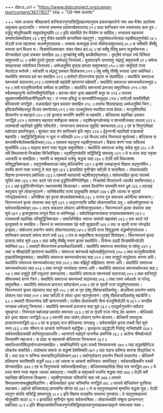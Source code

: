 +++
dbcs_url = "https://www.dsbcproject.org/canon-text/content/367/1627"
title = "09 नवम अध्यायः"

+++
नवम अध्यायः
श्रीमहाचार्य शान्तिकरगुणसंसिद्धिमहात्म्यानुभाव प्रकथनप्रवर्तनो नाम
अथ मैत्रेय आलोक्य समुत्थाय कृताञ्जलिः।
भगवन्तं तमानम्य प्रार्थयच्चैवमादरात्॥१॥
कदा शान्तिकरं नाम तस्याभवत् कथं पुनः।
तद्धेतुं श्रोतुमिच्छामि समुपादेष्टुमर्हति॥२॥
इति संप्रार्थिते तेन मैत्रेयेण स सर्ववित्।
भगवास्तं महासत्त्वं सम्पश्यन्नेवमादिशत्॥३॥
शृणु मैत्रेय वक्ष्यामि शान्तश्रियां महद्गुणं।
सद्धर्म्मसाधनोत्साहं भद्रश्रीसद्गुर्णार्थदं॥४॥
योऽसौ राजा महासत्त्वः सधर्म्मगुणलालसः।
त्यक्त्वा कामसुखं राज्यं तीर्थयात्रामुपाचरत्॥५॥
स सर्वेष्वपि तीर्थेषु स्नात्वा दानं विधाय च।
त्रिसमाधिसमाचारः संचर पोषधं व्रतं॥६॥
एवं सर्वेषु पीठेषु भ्रमन् सद्धर्म्ममानसः।
योगचर्याव्रतं धृत्वा प्रचचार समाहितः॥७॥
पुण्यक्षेत्रेषु सर्वेषु भ्रमन्नैवमिहागताः।
दृष्ट्वैमं मण्डलं रम्ये विस्मितं समुपाययौ॥८॥
अत्रैमं दूरतो दृष्ट्वा धर्म्मधातुं जिनालयं।
मुदाष्टाङ्गैः प्रणत्वाशुः संद्रष्टुं समुपाययौ॥९॥
समेत्य संमहासत्त्वा ज्योतीरूपं जिनालयं।
धर्म्मधातुमिमं दृष्ट्वा प्रणत्वा समुपाश्रयत्॥१०॥
ततः समुदितो राजा नेपालेऽत्र मनोरमे।
सर्वत्रापि च संद्रष्टुं प्रचचार विलोकयन्॥११॥
तेषु सर्वेषु तीर्थेषु स्नात्वा दत्वा यथेप्सितं।
यथाविधि समाधाय व्रतं चर समाहितः॥१२॥
ततोष्टौ वीतरागांश्च दृष्ट्वा स संप्रमोदितः।
यथाविधि समाराध्य समभ्यर्च्य सदाभजन्॥१३॥
ततश्चासौ महादेवी खगाननां महेश्वरीं।
यथाविधि समाराध्य समभ्यर्च्याभजन्मुदा॥१४॥
ततो मञ्जुश्रियश्चैत्यं समीक्ष्य स प्रमोदितः।
यथाविधि समभ्यर्च्य प्राभजत् समुपस्थितः॥१५॥
ततः श्चैतत्महत्पुण्यैः शान्तिश्रीशुभितेन्द्रियः।
प्रवज्या संवरं धृत्वा ब्रह्मचारी बभूव सः॥१६॥
यत्तस्य सुप्रशान्तश्रीशोभितानीन्द्रियानि षट्।
तं ननाम प्रसिद्धं च शान्तश्रीरित्यभूद्यतः॥१७॥
ततोऽसौ सत्मतिर्विज्ञो बोधिसत्त्वो जगद्धिते।
वज्रचर्याव्रतं गृहय प्रचचार समाहितः॥१८॥
ततश्च शिलयाछाद्य धर्म्मधातुंमिमं जिनं।
इष्टिकाभिर्महत्स्तूपं विधाय समगोपयत्॥१९॥
ततः पञ्चपुरेष्वत्र स्थापिता पञ्च देवताः।
मञ्जुश्रीयामिदं चैत्यमनेन च महत्कृतं॥२०॥
एवं कृत्वात्र कार्याणि सर्वाणि स महामतिः।
बोधिसत्त्वा महाभिज्ञः प्रचचार जगद्धिते॥२१॥
ततश्चात्र महत्पातं शमीकृत्य समंततः।
भद्रश्रीमङ्गलोत्साहं न शान्तश्रीःस्सदा व्यधात्॥२२॥
ततश्चासौ महाभिज्ञो दुर्वृष्टि परिवर्त्तते।
नागराजान् समाराध्य सुवृष्टि समचारयत्॥२३॥
एवं स त्रिगुणाभिज्ञां महोत्पात प्रशान्तिकृत्।
शुभंकर सदा तेन शान्तिकरे इति स्मृतः॥२४॥
ईदृग्मन्त्री महाभिज्ञो वज्राचार्या महामतिः।
समृद्धिसिद्धिसंपन्ना न भूता न भविष्यति॥२५॥
एवं विधाय सर्वत्र निरुत्पातं शुभोत्सवं।
बोधिसत्त्व स शान्तश्रीस्त्रैलोक्यमहितोभवत्॥२६॥
एवमस्य महत्पुण्यं भद्रश्रीगुणसाधनं।
विज्ञाय शरणं गत्वा सवितव्यं शुभार्थिभिः॥२७॥
यद्यस्य शरणं गत्वा श्रद्धया समुपाश्रिताः।
यथाविधि समाराध्य भजेयुः सर्वदा मुदा॥२८॥
ते सर्वे विमलत्मानो निःक्लेशा विजितेन्द्रियाः।
भद्रश्रीगुणसंपत्तिं सर्द्धिसिद्धिं समाययुः॥२९॥
ये च तस्य सदा स्मृत्वा ध्यात्वापि च समाहिताः।
नामापि च समुच्चार्य भजेयुः श्रद्धया सदा॥३०॥
तेऽपि सर्वे विकल्माषाः परिशुद्धत्रिमण्डलाः।
तद्गुणश्रीसमापन्ना भवेयु बोधिचारिणः॥३१॥
इत्येवं तत्महत्पुण्यं विज्ञाय तद्गुणार्थिनः।
तस्यैव शरणं गत्वा भजन्तु ते सदा मुदा॥३२॥
इत्यादिष्टं मुनीन्द्रेण सर्वेऽपि ते सभाश्रिताः।
लोकास्तथेति विज्ञप्य प्राभ्यनन्दन् प्रबोधिताः॥३३॥
एवमसौ महासत्त्वो भद्रश्रीसद्गुणार्थभृत्॥
सर्वसत्त्वहितं कृत्वा संतस्थे सुचिरं तथा॥३४॥
ततः काले गते राजा वृद्धोभिजीर्ण्णितेन्द्रियः।
निःक्लेशो विरताभागो ध्यात्वैव समचिन्तयत्॥३५॥
अहं वृद्धोतिजीर्ण्णाङ्गः स्थास्याम्येवं कियाच्चरं।
अवश्यं दैवयोगेण यास्यामि मरणं ध्रुवं॥३६॥
तदत्राहं स्वपुत्राय यूने लोकानुपालने।
साभिषेकमिदं राज्यं दातुमर्हामि साम्प्रतं॥३७॥
इति ध्यात्वा स भूपालो नरेन्द्रदेवमात्मजं।
अभिषिंच्य नृपं कृत्वा बोधयन्नेवमंन्वशात्॥३८॥
राजन् पुत्र समाधाय धर्मनीत्या समाचरन्।
त्रिरत्नभजनं कृत्वा संचरस्व सदा शुभे॥३९॥
अद्यारभ्यासि सर्वेषां लोकानामधिपः प्रभुः।
सर्वधर्मानुशास्ता च सर्वसत्त्वहितार्थभृत्॥४०॥
तदत्र सकलान् लोकान् धर्मनीत्यानुपालयन्।
त्रिरत्नभजनं कृत्वा संचरंस्व सदा शुभे॥४१॥
इत्यनुशास्य तन्पुत्रं पिता स भवनिस्पृहः।
सर्वपरिग्रहान्स्त्यक्त्वा वनप्रस्थसमाश्रयन्॥४२॥
तत्रस्थासौ महाभिज्ञः परिशुद्धित्रिमण्डलः।
समाधिनिहितः स्वान्तः ससंचरे बह्मसंबरं॥४३॥
ततः काले गते मृत्युसमये स समाहितः।
त्रिरत्नं स स्मरंस्त्यक्त्वा देहं ययौ सुखावतीं॥४४॥
ततः स नृपती राजा नरेन्द्रदेव इन्द्रवत्।
संबोधयन् प्रयत्नेन सर्वान् लोकानपालयत्॥४५॥
सोऽपि राजा विशुद्धात्मा सद्धर्म्मगुणलालसः।
शान्तिकरं तमाचार्य समेत्य शरणं ययौ॥४६॥
तत्र स समुपाश्रित्य शास्तुराज्ञां शिरोवहन्।
त्रिरत्नभजनं कृत्वा प्राचरत् सर्वदा शुभे॥४७॥
सदा सर्वेषु तीर्थेषु स्नानं कृत्वा यथाविधि।
पित्रेभ्यः प्रददौ पिण्डंमर्थिभ्योऽपि यथेप्सितं॥४८॥
तथाष्टौ वीतरागांश्च क्षत्रलोकाधिपामपि।
यथाविधि समाराध्य समार्चयत् स पर्वसुः॥४९॥
तथा च श्रीमहादेवीं खगाननां यथाविधि।
समाराध्य समभ्यर्च्य महोत्साहैर्मुदाभजत्॥५०॥
तथा मञ्जुश्रीयश्चैत्ये पृच्छाग्रेस्मिन्नुपाश्रयत्।
यथाविधि समाराध्य समभ्यर्च्याभजत् सदा॥५१॥
तथा वायुपुरे वायुदेवताः सगणा अपि।
यथाविधि समाराध्य समभ्यर्च्याभजत् सदा॥५२॥
तथा वह्निपुरे वह्निदेवताः सगणा अपि।
यथाविधि समाराध्य समभ्यर्च्याभजत् सदा॥५३॥
तथा नागपुरे नागदेवताः सगणा अपि।
यथाविधि समाराध्य समभ्यर्च्याभजत् सदा॥५४॥
तथा वसुपुरे देवीं वसुधारां समण्डलाम्।
यथाविधि समाराध्य समभ्यर्च्या सदाभजत्॥५५॥
तथा शान्तिपुरे श्रीमत्सम्बरं सगणं जिनं।
यथाविधि समाराध्य समभ्यर्च्या सदाभजत्॥५६॥
तथा तस्य धर्मधातोः स नरेन्द्रः समुपाश्रितः।
यथाविधि समाराध्य प्राभजन् सर्वदार्चयन्॥५७॥
एवं स नृपती राजा सद्धर्मगुणलालसः।
त्रिरत्नभजनं कृत्वा संप्राचरत् सदा शुभे॥५८॥
एवं स नृप एतेषु तीर्थयात्रादिकर्मसु।
बोधयित्वा प्रयत्नेन सर्वान् लोकान् यया जयत्॥५९॥
तथा सर्वेऽपि ते लोका धृत्वा नृपानुशासनं।
एतेषु तीर्थयात्रादिकर्मसु संप्रचेरिरे॥६०॥
तथाष्टौ वीतरागांश्च देवीं खगाननामपि।
पञ्चैता देवताश्चापि चैत्यं मञ्जुश्रियोऽपि च॥६१॥
जगदीशं जगन्नाथं धर्मधातुं जिनालयं।
यथाविधि समभ्यर्च्य प्राभजन्त सदा मुदा॥६२॥
एतद्धर्मानुभावेन सर्वदात्र सुमङ्गलं।
निरुत्पातं महोत्साहं प्रावर्त्तत समन्ततः॥६३॥
एवं स नृपती राजा नरेन्द्र देव आत्मनः।
बोधिचर्याः व्रतं धृत्वा संप्रचर जगद्धिते॥६४॥
परानपि तथा सर्वान् लोकान् यत्नेन बोधयन्।
बोधिमार्गे समायुज्य प्राचारयज्जगद्धिते॥६५॥
एवं स इन्द्रवद् राज बोधिसत्त्वा जगत्प्रभुः।
सर्वसत्त्वहितं कृत्वा तस्थौ चिरं शुभे रमन्॥६६॥
ततः श्रीमान् स आचार्यः शान्तिकरो महर्द्धिकः।
कृतकृत्यः प्रवृद्धोऽपि निर्वातुं नाभिवांछति॥६७॥
सर्वसत्त्वहिताकांक्षी शान्तिपुराग्रताधसि।
ध्यानागारे महोद्दारे याजनैक प्रमाणिके॥६८॥
आरोप्य श्रीमहोज्वाले चिन्तामणि महाध्वजं।
स प्राज्ञः स महासत्त्वो बोधिसत्त्वा जिनात्मजः॥६९॥
समाधिधारणीविद्यायोगध्यानसमाहितः।
सम्बोधिप्रणिधिं धृत्वा तस्थौ निश्चरमानसः॥७०॥
यदा सद्धर्म्महीणेऽत्र लोकपंच कषायिते।
तदोत्थाय समाधेः स सद्धर्म्म देशयिष्यति॥७१॥
यदा यदात्र सत्मित्रः शास्त्रा विद्याधिपा न हि।
तदा तदा न सन्मित्रः शास्त्राविद्याधिपोभवन्॥७२॥
सर्वान्‌लोकान् प्रयत्नेन निवार्य पापमार्गतः।
बोधिमार्गे प्रतिष्ठाप्य चारयिष्यति सद्धर्मे॥७३॥
एवं ध्यात्वा स आचार्यः शान्तिकरः समाधिभृत्।
सर्वसत्त्वहितार्थेन तस्थौ योगसमाहितः॥७४॥
एवं स त्रिगुणाचार्यः सर्वसत्त्वहितार्थभृत्।
बोधिसत्त्वमहाभिज्ञ तिष्ठ तत्र जगद्धित॥७५॥
ये तस्य शरणं गत्वा स्मृत्वा ध्यात्वा समादरात्।
नामापि च समुच्चार्यं भजन्ति श्रद्धया सदा॥७६॥
तेऽपि सर्वे महाभिज्ञा बोधिसत्त्वा विचक्षणाः।
भद्रश्रीगुणसंपन्ना भविष्यन्ति सदा भवे॥७७॥
ततस्ते विमलात्मानश्चतुर्ब्रह्मविहारिणः।
बोधिचर्याव्रतं धृत्वा चरिष्यन्ति जगद्धिते॥७८॥
ततस्ते बोधिसंभारं पूरयित्वा यथाक्रमं।
अर्हन्तो बोधिमासाद्य प्राप्स्यन्ति सौगतं पदं॥७९॥
ये च तद्गुणमाहात्म्यं शृण्वन्ति श्रद्धया मुदा।
तेऽपि तद्गुण संपत्ति संसिद्धिं समवाप्नुयुः॥८०॥
इति विज्ञाय वाञ्छन्ति यस्तस्य गुणसंपद।
ते सद्गुणमाहात्म्यं श्रोतुमर्हति सादरं॥८१॥
इत्यादिष्टं मुणीन्द्रेन श्रुत्वा सर्वसभाश्रिताः।
लोकास्तथेति संश्रुत्य प्राभ्यनन्दन् प्रबोधिताः॥८२॥
इति श्रीमहाचार्यशान्तिकरगुणसंसिद्धिमाहात्म्यानुभावप्रकथनप्रवृत्तो नामाध्याय नवमः।
